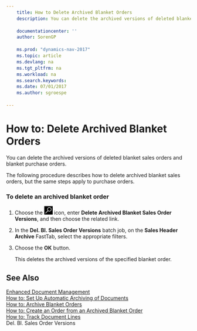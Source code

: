 ```yaml
---
    title: How to Delete Archived Blanket Orders 
    description: You can delete the archived versions of deleted blanket sales orders and blanket purchase orders.
    
    documentationcenter: ''
    author: SorenGP

    ms.prod: "dynamics-nav-2017"
    ms.topic: article
    ms.devlang: na
    ms.tgt_pltfrm: na
    ms.workload: na
    ms.search.keywords:
    ms.date: 07/01/2017
    ms.author: sgroespe

---
```

# How to: Delete Archived Blanket Orders
You can delete the archived versions of deleted blanket sales orders and blanket purchase orders.  
  
 The following procedure describes how to delete archived blanket sales orders, but the same steps apply to purchase orders.  
  
### To delete an archived blanket order  
  
1.  Choose the ![Search for Page or Report](../../media/ui-search/search_small.png "Search for Page or Report icon") icon, enter **Delete Archived Blanket Sales Order Versions**, and then choose the related link.  
  
2.  In the **Del. Bl. Sales Order Versions** batch job, on the **Sales Header Archive** FastTab, select the appropriate filters.  
  
3.  Choose the **OK** button.  
  
     This deletes the archived versions of the specified blanket order.  
  
## See Also  
 [Enhanced Document Management](enhanced-document-management.md)   
 [How to: Set Up Automatic Archiving of Documents](how-to-set-up-automatic-archiving-of-documents.md)   
 [How to: Archive Blanket Orders](how-to-archive-blanket-orders.md)   
 [How to: Create an Order from an Archived Blanket Order](how-to-create-an-order-from-an-archived-blanket-order.md)   
 [How to: Track Document Lines](how-to-track-document-lines.md)   
 Del. Bl. Sales Order Versions